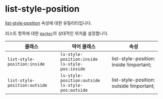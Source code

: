 # list-style-position

[list-style-position](https://developer.mozilla.org/en-US/docs/Web/CSS/list-style-position) 속성에 대한 유틸리티입니다.

리스트 항목에 대한 <code>[marker](https://developer.mozilla.org/en-US/docs/Web/CSS/::marker)</code>의 상대적인 위치를 설정합니다.

<table>
  <thead>
    <tr>
      <th scope="col">클래스</th>
      <th scope="col">약어 클래스</th>
      <th scope="col">속성</th>
    </tr>
  </thead>
  <tbody>
<tr>
  <td><code>list-style-position:inside</code></td>
  <td>
    <code>ls-style-position:inside</code>
    <br/>
    <code>ls-style-pos:inside</code>
  </td>
  <td><span class="code">list-style-position: inside !important;</span></td>
</tr>

<tr>
  <td><code>list-style-position:outside</code></td>
  <td>
    <code>ls-style-position:outside</code>
    <br/>
    <code>ls-style-pos:outside</code>
    <code></code>
  </td>
  <td><span class="code">list-style-position: outside !important;</span></td>
</tr>

  </tbody>

</table>
